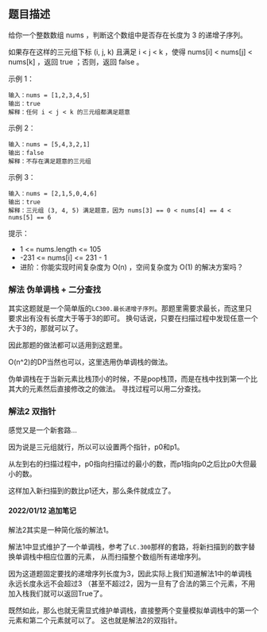 ## 题目描述

给你一个整数数组 nums ，判断这个数组中是否存在长度为 3 的递增子序列。

如果存在这样的三元组下标 (i, j, k) 且满足 i < j < k ，使得 nums[i] < nums[j] < nums[k] ，返回 true ；否则，返回 false 。

示例 1：
```
输入：nums = [1,2,3,4,5]
输出：true
解释：任何 i < j < k 的三元组都满足题意
```
示例 2：
```
输入：nums = [5,4,3,2,1]
输出：false
解释：不存在满足题意的三元组
```
示例 3：
```
输入：nums = [2,1,5,0,4,6]
输出：true
解释：三元组 (3, 4, 5) 满足题意，因为 nums[3] == 0 < nums[4] == 4 < nums[5] == 6
```

提示：
- 1 <= nums.length <= 105
- -231 <= nums[i] <= 231 - 1
- 进阶：你能实现时间复杂度为 O(n) ，空间复杂度为 O(1) 的解决方案吗？


### 解法 伪单调栈 + 二分查找
其实这题就是一个简单版的`LC300.最长递增子序列`。那题里需要求最长，而这里只要求出有没有长度大于等于3的即可。
换句话说，只要在扫描过程中发现任意一个大于3的，那就可以了。

因此那题的做法都可以适用到这题里。

O(n^2)的DP当然也可以，这里选用伪单调栈的做法。

伪单调栈在于当新元素比栈顶小的时候，不是pop栈顶，而是在栈中找到第一个比其大的元素然后直接修改之的做法。
寻找过程可以用二分查找。

### 解法2 双指针
感觉又是一个新套路…

因为说是三元组就行，所以可以设置两个指针，p0和p1。

从左到右的扫描过程中，p0指向扫描过的最小的数，而p1指向p0之后比p0大但最小的数。

这样加入新扫描到的数比p1还大，那么条件就成立了。

#### 2022/01/12 追加笔记
解法2其实是一种简化版的解法1。

解法1中显式维护了一个单调栈，参考了`LC.300`那样的套路，将新扫描到的数字替换单调栈中相应位置的元素，
从而扫描整个数组所有递增序列。

因为这道题固定要找的递增序列长度为3，因此实际上我们知道解法1中的单调栈永远长度永远不会超过3
（甚至不超过2，因为一旦有了合法的第三个元素，不用加入栈我们就可以返回True了。

既然如此，那么也就无需显式维护单调栈，直接整两个变量模拟单调栈中的第一个元素和第二个元素就可以了。
这也就是解法2的双指针。

